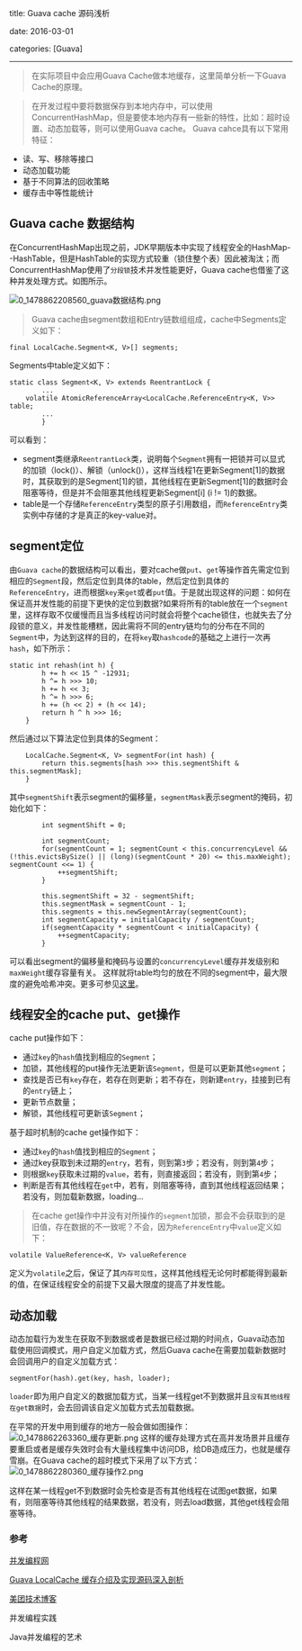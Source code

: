 title: Guava cache 源码浅析

date: 2016-03-01

categories: [Guava] 

---


> 在实际项目中会应用Guava Cache做本地缓存，这里简单分析一下Guava Cache的原理。

<!--more-->

> 在开发过程中要将数据保存到本地内存中，可以使用ConcurrentHashMap，但是要使本地内存有一些新的特性，比如：超时设置、动态加载等，则可以使用Guava cache。
Guava cahce具有以下常用特征：
* 读、写、移除等接口
* 动态加载功能
* 基于不同算法的回收策略
* 缓存击中等性能统计

## Guava cache 数据结构

在ConcurrentHashMap出现之前，JDK早期版本中实现了线程安全的HashMap--HashTable，但是HashTable的实现方式较重（锁住整个表）因此被淘汰；而ConcurrentHashMap使用了`分段锁`技术并发性能更好，Guava cache也借鉴了这种并发处理方式。如图所示。

![0_1478862208560_guava数据结构.png](/uploads/files/1478862208747-guava数据结构-resized.png) 

 > Guava cache由segment数组和Entry链数组组成，cache中Segments定义如下：
 
```
final LocalCache.Segment<K, V>[] segments;
```
Segments中table定义如下：

```
static class Segment<K, V> extends ReentrantLock {
        ...
    volatile AtomicReferenceArray<LocalCache.ReferenceEntry<K, V>> table;
        ...
        }
```
可以看到：
* segment类继承`ReentrantLock`类，说明每个`Segment`拥有一把锁并可以显式的加锁（lock()）、解锁（unlock()），这样当线程1在更新Segment[1]的数据时，其获取到的是Segment[1]的锁，其他线程在更新Segment[1]的数据时会阻塞等待，但是并不会阻塞其他线程更新Segment[i] (i != 1)的数据。
* table是一个存储`ReferenceEntry`类型的原子引用数组，而`ReferenceEntry`类实例中存储的才是真正的key-value对。


## segment定位
由`Guava cache`的数据结构可以看出，要对cache做`put`、`get`等操作首先需定位到相应的`Segment`段，然后定位到具体的table，然后定位到具体的`ReferenceEntry`，进而根据`key`来`get`或者`put`值。于是就出现这样的问题：如何在保证高并发性能的前提下更快的定位到数据?如果将所有的table放在一个`segment`里，这样存取不仅缓慢而且当多线程访问时就会将整个cache锁住，也就失去了分段锁的意义，并发性能槽糕，因此需将不同的entry链均匀的分布在不同的`Segment`中，为达到这样的目的，在将`key`取`hashcode`的基础之上进行一次再`hash`，如下所示：

```
static int rehash(int h) {
        h += h << 15 ^ -12931;
        h ^= h >>> 10;
        h += h << 3;
        h ^= h >>> 6;
        h += (h << 2) + (h << 14);
        return h ^ h >>> 16;
    }
```
然后通过以下算法定位到具体的Segment：
```
    LocalCache.Segment<K, V> segmentFor(int hash) {
        return this.segments[hash >>> this.segmentShift & this.segmentMask];
    }
```
其中`segmentShift`表示segment的偏移量，`segmentMask`表示segment的掩码，初始化如下：
```
        int segmentShift = 0;

        int segmentCount;
        for(segmentCount = 1; segmentCount < this.concurrencyLevel && (!this.evictsBySize() || (long)(segmentCount * 20) <= this.maxWeight); segmentCount <<= 1) {
            ++segmentShift;
        }

        this.segmentShift = 32 - segmentShift;
        this.segmentMask = segmentCount - 1;
        this.segments = this.newSegmentArray(segmentCount);
        int segmentCapacity = initialCapacity / segmentCount;
        if(segmentCapacity * segmentCount < initialCapacity) {
            ++segmentCapacity;
        }
```
可以看出segment的偏移量和掩码与设置的`concurrencyLevel`缓存并发级别和`maxWeight`缓存容量有关。
这样就将table均匀的放在不同的segment中，最大限度的避免哈希冲突。更多可参见[这里](http://ifeve.com/concurrenthashmap/)。

## 线程安全的cache put、get操作
 cache put操作如下：

 * 通过`key`的`hash`值找到相应的`Segment`；
 * 加锁，其他线程的put操作无法更新该`Segment`，但是可以更新其他`segment`；
 * 查找是否已有`key`存在，若存在则更新；若不存在，则新建`entry`，挂接到已有的`entry`链上；
 * 更新节点数量；
 * 解锁，其他线程可更新该`Segment`；
 
 基于超时机制的cache get操作如下：

* 通过`key`的`hash`值找到相应的`Segment`；
* 通过key获取到未过期的`entry`，若有，则到第`3`步；若没有，则到第`4`步；
* 则根据`key`获取未过期的`value`，若有，则直接返回；若没有，则到第`4`步；
* 判断是否有其他线程在`get`中，若有，则阻塞等待，直到其他线程返回结果；若没有，则加载新数据，loading...

>在cache get操作中并没有对所操作的`segment`加锁，那会不会获取到的是旧值，存在数据的不一致呢？不会，因为`ReferenceEntry`中`value`定义如下：

```
volatile ValueReference<K, V> valueReference
```
定义为`volatile`之后，保证了其`内存可见性`，这样其他线程无论何时都能得到最新的值，在保证线程安全的前提下又最大限度的提高了并发性能。

## 动态加载
动态加载行为发生在获取不到数据或者是数据已经过期的时间点，Guava动态加载使用回调模式，用户自定义加载方式，然后Guava cache在需要加载新数据时会回调用户的自定义加载方式：
```
segmentFor(hash).get(key, hash, loader);
```
`loader`即为用户自定义的数据加载方式，当某一线程get不到数据并且`没有其他线程在get数据`时，会去回调该自定义加载方式去加载数据。

在平常的开发中用到缓存的地方一般会做如图操作：
![0_1478862263360_缓存更新.png](/uploads/files/1478862263500-缓存更新-resized.png) 
这样的缓存处理方式在高并发场景并且缓存要重启或者是缓存失效时会有大量线程集中访问DB，给DB造成压力，也就是缓存雪崩。在Guava cache的超时模式下采用了以下方式：
![0_1478862280360_缓存操作2.png](/uploads/files/1478862280516-缓存操作2-resized.png) 

这样在某一线程get不到数据时会先检查是否有其他线程在试图get数据，如果有，则阻塞等待其他线程的结果数据，若没有，则去load数据，其他get线程会阻塞等待。

### 参考

[并发编程网](http://ifeve.com)

[Guava LocalCache 缓存介绍及实现源码深入剖析](http://ju.outofmemory.cn/entry/262684)

[美团技术博客](http://tech.meituan.com/avalanche-study.html)

并发编程实践

Java并发编程的艺术
